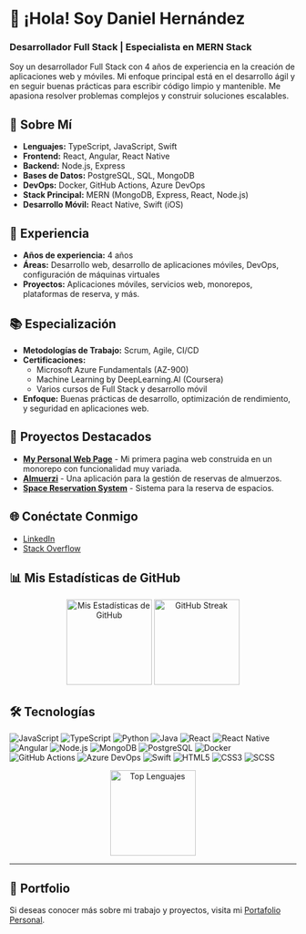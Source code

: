 # 👋 ¡Hola! Soy Daniel Hernández

### Desarrollador Full Stack | Especialista en MERN Stack

Soy un desarrollador Full Stack con 4 años de experiencia en la creación de aplicaciones web y móviles. Mi enfoque principal está en el desarrollo ágil y en seguir buenas prácticas para escribir código limpio y mantenible. Me apasiona resolver problemas complejos y construir soluciones escalables.


## 🚀 Sobre Mí

- **Lenguajes:** TypeScript, JavaScript, Swift
- **Frontend:** React, Angular, React Native
- **Backend:** Node.js, Express
- **Bases de Datos:** PostgreSQL, SQL, MongoDB
- **DevOps:** Docker, GitHub Actions, Azure DevOps
- **Stack Principal:** MERN (MongoDB, Express, React, Node.js)
- **Desarrollo Móvil:** React Native, Swift (iOS)

## 🎯 Experiencia

- **Años de experiencia:** 4 años
- **Áreas:** Desarrollo web, desarrollo de aplicaciones móviles, DevOps, configuración de máquinas virtuales
- **Proyectos:** Aplicaciones móviles, servicios web, monorepos, plataformas de reserva, y más.

## 📚 Especialización

- **Metodologías de Trabajo:** Scrum, Agile, CI/CD
- **Certificaciones:** 
  - Microsoft Azure Fundamentals (AZ-900)
  - Machine Learning by DeepLearning.AI (Coursera)
  - Varios cursos de Full Stack y desarrollo móvil
- **Enfoque:** Buenas prácticas de desarrollo, optimización de rendimiento, y seguridad en aplicaciones web.

## 💼 Proyectos Destacados

- [**My Personal Web Page**](https://github.com/redom69/myPersonalAppWeb) - Mi primera pagina web construida en un monorepo con funcionalidad muy variada.
- [**Almuerzi**](https://github.com/redom69/almuerzi) - Una aplicación para la gestión de reservas de almuerzos.
- [**Space Reservation System**](https://github.com/redom69/Space-Reservation-System) - Sistema para la reserva de espacios.

## 🌐 Conéctate Conmigo

- [LinkedIn](https://www.linkedin.com/in/daniel-hernandez-puerto-57a093194/)
- [Stack Overflow](https://stackoverflow.com/users/22245024/daniel-hernandez)

## 📊 Mis Estadísticas de GitHub

<div align="center">
  <img src="https://github-readme-stats.vercel.app/api?username=redom69&show_icons=true&theme=radical" alt="Mis Estadísticas de GitHub" height="150px"/>
  <img src="https://github-readme-streak-stats.herokuapp.com/?user=redom69&theme=radical" alt="GitHub Streak" height="150px"/>
</div>


## 🛠️ Tecnologías

![JavaScript](https://img.shields.io/badge/-JavaScript-333333?style=flat&logo=javascript)
![TypeScript](https://img.shields.io/badge/-TypeScript-333333?style=flat&logo=typescript)
![Python](https://img.shields.io/badge/-Python-333333?style=flat&logo=python)
![Java](https://img.shields.io/badge/-Java-333333?style=flat&logo=java)
![React](https://img.shields.io/badge/-React-333333?style=flat&logo=react)
![React Native](https://img.shields.io/badge/-React%20Native-333333?style=flat&logo=react)
![Angular](https://img.shields.io/badge/-Angular-333333?style=flat&logo=angular)
![Node.js](https://img.shields.io/badge/-Node.js-333333?style=flat&logo=node.js)
![MongoDB](https://img.shields.io/badge/-MongoDB-333333?style=flat&logo=mongodb)
![PostgreSQL](https://img.shields.io/badge/-PostgreSQL-333333?style=flat&logo=postgresql)
![Docker](https://img.shields.io/badge/-Docker-333333?style=flat&logo=docker)
![GitHub Actions](https://img.shields.io/badge/-GitHub%20Actions-333333?style=flat&logo=githubactions)
![Azure DevOps](https://img.shields.io/badge/-Azure%20DevOps-333333?style=flat&logo=azuredevops)
![Swift](https://img.shields.io/badge/-Swift-333333?style=flat&logo=swift)
![HTML5](https://img.shields.io/badge/-HTML5-333333?style=flat&logo=html5)
![CSS3](https://img.shields.io/badge/-CSS3-333333?style=flat&logo=css3)
![SCSS](https://img.shields.io/badge/-SCSS-333333?style=flat&logo=sass)

<div align="center">
  <img src="https://github-readme-stats.vercel.app/api/top-langs/?username=redom69&layout=compact&theme=radical" alt="Top Lenguajes" height="150px"/>
</div>


---

## 🎨 Portfolio

Si deseas conocer más sobre mi trabajo y proyectos, visita mi [Portafolio Personal](https://github.com/redom69/myPersonalAppWeb).

